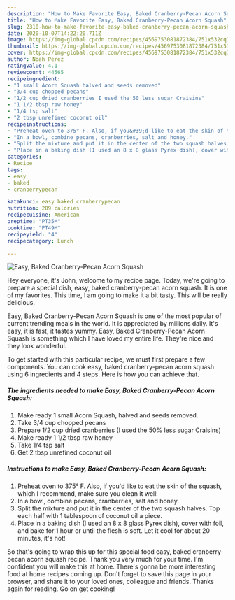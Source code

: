 ```yaml
---
description: "How to Make Favorite Easy, Baked Cranberry-Pecan Acorn Squash"
title: "How to Make Favorite Easy, Baked Cranberry-Pecan Acorn Squash"
slug: 2310-how-to-make-favorite-easy-baked-cranberry-pecan-acorn-squash
date: 2020-10-07T14:22:20.711Z
image: https://img-global.cpcdn.com/recipes/4569753081872384/751x532cq70/easy-baked-cranberry-pecan-acorn-squash-recipe-main-photo.jpg
thumbnail: https://img-global.cpcdn.com/recipes/4569753081872384/751x532cq70/easy-baked-cranberry-pecan-acorn-squash-recipe-main-photo.jpg
cover: https://img-global.cpcdn.com/recipes/4569753081872384/751x532cq70/easy-baked-cranberry-pecan-acorn-squash-recipe-main-photo.jpg
author: Noah Perez
ratingvalue: 4.1
reviewcount: 44565
recipeingredient:
- "1 small Acorn Squash halved and seeds removed"
- "3/4 cup chopped pecans"
- "1/2 cup dried cranberries I used the 50 less sugar Craisins"
- "1 1/2 tbsp raw honey"
- "1/4 tsp salt"
- "2 tbsp unrefined coconut oil"
recipeinstructions:
- "Preheat oven to 375° F. Also, if you&#39;d like to eat the skin of the squash, which I recommend, make sure you clean it well!"
- "In a bowl, combine pecans, cranberries, salt and honey."
- "Split the mixture and put it in the center of the two squash halves. Top each half with 1 tablespoon of coconut oil a piece."
- "Place in a baking dish (I used an 8 x 8 glass Pyrex dish), cover with foil, and bake for 1 hour or until the flesh is soft. Let it cool for about 20 minutes, it&#39;s hot!"
categories:
- Recipe
tags:
- easy
- baked
- cranberrypecan

katakunci: easy baked cranberrypecan 
nutrition: 289 calories
recipecuisine: American
preptime: "PT35M"
cooktime: "PT49M"
recipeyield: "4"
recipecategory: Lunch

---
```



![Easy, Baked Cranberry-Pecan Acorn Squash](https://img-global.cpcdn.com/recipes/4569753081872384/751x532cq70/easy-baked-cranberry-pecan-acorn-squash-recipe-main-photo.jpg)

Hey everyone, it's John, welcome to my recipe page. Today, we're going to prepare a special dish, easy, baked cranberry-pecan acorn squash. It is one of my favorites. This time, I am going to make it a bit tasty. This will be really delicious.

Easy, Baked Cranberry-Pecan Acorn Squash is one of the most popular of current trending meals in the world. It is appreciated by millions daily. It's easy, it is fast, it tastes yummy. Easy, Baked Cranberry-Pecan Acorn Squash is something which I have loved my entire life. They're nice and they look wonderful.




To get started with this particular recipe, we must first prepare a few components. You can cook easy, baked cranberry-pecan acorn squash using 6 ingredients and 4 steps. Here is how you can achieve that.

<!--inarticleads1-->

##### The ingredients needed to make Easy, Baked Cranberry-Pecan Acorn Squash:

1. Make ready 1 small Acorn Squash, halved and seeds removed.
1. Take 3/4 cup chopped pecans
1. Prepare 1/2 cup dried cranberries (I used the 50% less sugar Craisins)
1. Make ready 1 1/2 tbsp raw honey
1. Take 1/4 tsp salt
1. Get 2 tbsp unrefined coconut oil




<!--inarticleads2-->

##### Instructions to make Easy, Baked Cranberry-Pecan Acorn Squash:

1. Preheat oven to 375° F. Also, if you&#39;d like to eat the skin of the squash, which I recommend, make sure you clean it well!
1. In a bowl, combine pecans, cranberries, salt and honey.
1. Split the mixture and put it in the center of the two squash halves. Top each half with 1 tablespoon of coconut oil a piece.
1. Place in a baking dish (I used an 8 x 8 glass Pyrex dish), cover with foil, and bake for 1 hour or until the flesh is soft. Let it cool for about 20 minutes, it&#39;s hot!




So that's going to wrap this up for this special food easy, baked cranberry-pecan acorn squash recipe. Thank you very much for your time. I'm confident you will make this at home. There's gonna be more interesting food at home recipes coming up. Don't forget to save this page in your browser, and share it to your loved ones, colleague and friends. Thanks again for reading. Go on get cooking!
